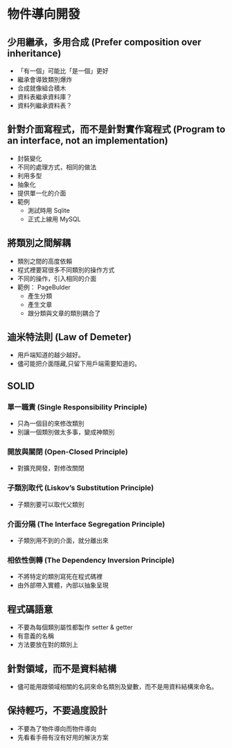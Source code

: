 物件導向開發
=========

少用繼承，多用合成 (Prefer composition over inheritance)
-----------------------------------------------------

* 「有一個」可能比「是一個」更好
* 繼承會導致類別爆炸
* 合成就像組合積木
* 資料表繼承資料庫？
* 資料列繼承資料表？

針對介面寫程式，而不是針對實作寫程式 (Program to an interface, not an implementation)
--------------------------------

* 封裝變化
* 不同的處理方式，相同的做法
* 利用多型
* 抽象化
* 提供單一化的介面
* 範例
  - 測試時用 Sqlite
  - 正式上線用 MySQL

將類別之間解耦
------------

* 類別之間的高度依賴
* 程式裡要寫很多不同類別的操作方式
* 不同的操作，引入相同的介面
* 範例： PageBulder
  - 產生分類
  - 產生文章
  - 跟分類與文章的類別耦合了

## 迪米特法則 (Law of Demeter)

* 用戶端知道的越少越好。
* 儘可能把介面隱藏,只留下用戶端需要知道的。

## SOLID

### 單一職責 (Single Responsibility Principle)

* 只為一個目的來修改類別
* 別讓一個類別做太多事，變成神類別

### 開放與關閉 (Open-Closed Principle)

* 對擴充開發，對修改關閉

### 子類別取代 (Liskov’s Substitution Principle)

* 子類別要可以取代父類別

### 介面分隔 (The Interface Segregation Principle)

* 子類別用不到的介面，就分離出來

### 相依性倒轉 (The Dependency Inversion Principle)

* 不將特定的類別寫死在程式碼裡
* 由外部帶入實體，內部以抽象呈現

## 程式碼語意

* 不要為每個類別屬性都製作 setter & getter
* 有意義的名稱
* 方法要放在對的類別上

## 針對領域，而不是資料結構

* 儘可能用跟領域相關的名詞來命名類別及變數，而不是用資料結構來命名。

## 保持輕巧，不要過度設計

* 不要為了物件導向而物件導向
* 先看看手冊有沒有好用的解決方案